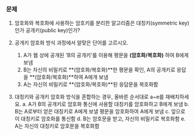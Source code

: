 ### 문제

1. 암호화와 복호화에 사용하는 암호키를 분리한 알고리즘은 대칭키(symmetric key)인가 공개키(public key)인가?

2. 공개키 암호화 방식 과정에서 알맞은 단어를 고르시오.
   1. A가 웹 상에 공개된 'B의 공개키'를 이용해 평문을 **(암호화/복호화)** 하여 B에게 보냄
   2. B는 자신의 비밀키로 **(암호화/복호화)**한 평문을 확인, A의 공개키로 응답을 **(암호화/복호화)**하여 A에개 보냄
   3. A는 자신의 비밀키로 **(암호화/복호화)**된 응답문을 복호화함

3. 대칭키와 공개키 암호화 방식을 혼합하는 경우, 올바른 순서대로 a~e를 재배치하세요.
    a. A가 B의 공개키로 암호화 통신에 사용할 대칭키를 암호화하고 B에게 보냄
    b. B는 A로부터 얻은 대칭키로 A에게 보낼 평문을 암호화하여 A에게 보냄
    c. 앞으로 이 대칭키로 암호화를 통신함
    d. B는 암호문을 받고, 자신의 비밀키로 복호화함
    e. A는 자신의 대칭키로 암호문을 복호화함
